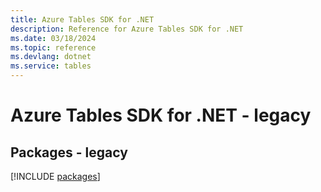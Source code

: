 ```yaml
---
title: Azure Tables SDK for .NET
description: Reference for Azure Tables SDK for .NET
ms.date: 03/18/2024
ms.topic: reference
ms.devlang: dotnet
ms.service: tables
---
```

# Azure Tables SDK for .NET - legacy
## Packages - legacy
[!INCLUDE [packages](tables-index.md)]